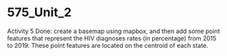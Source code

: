 # 575_Unit_2
 Activity 5 Done: create a basemap using mapbox, and then add some point features that represent the HIV diagnoses rates (in percentage) from 2015 to 2019. These point features are located on the centroid of each state. 
